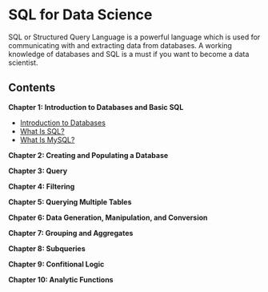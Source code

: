 # SQL for Data Science
SQL or Structured Query Language is a powerful language which is used for communicating with and extracting data from databases. A working knowledge of databases and SQL is a must if you want to become a data scientist.

## Contents

**Chapter 1: Introduction to Databases and Basic SQL**
  * [Introduction to Databases]()
  * [What Is SQL?]()
  * [What Is MySQL?]()
  
**Chapter 2: Creating and Populating a Database**

**Chapter 3: Query**

**Chapter 4: Filtering**

**Chapter 5: Querying Multiple Tables**

**Chpater 6: Data Generation, Manipulation, and Conversion**

**Chapter 7: Grouping and Aggregates**

**Chapter 8: Subqueries**

**Chapter 9: Confitional Logic**

**Chapter 10: Analytic Functions**
